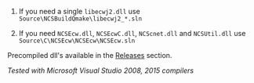1. If you need a single `libecwj2.dll` use `Source\NCSBuildQmake\libecwj2_*.sln`

2. If you need `NCSEcw.dll`, `NCSEcwC.dll`, `NCScnet.dll` and `NCSUtil.dll` use `Source\C\NCSEcw\NCSEcw\NCSEcw.sln`

Precompiled dll's available in the [Releases](https://github.com/sasgis/libecwj2/releases) section.

*Tested with Microsoft Visual Studio 2008, 2015 compilers*
